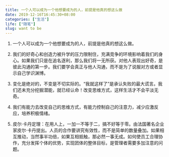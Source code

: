 ```yaml
---
title: 一个人可以成为一个他想要成为的人，前提是他真的想这么做
date: 2019-12-16T16:45:30+08:00
categories: ["生活"]
life: ["随笔"]
slug: want to be
---
```


1. 一个人可以成为一个他想要成为的人，前提是他真的想这么做。

   

2. 我们的好奇心和创造力被升学的压力限制住，充满竞争的环境影响着我们的身心。如果我们只是在追名逐利，那么我们将一无所获。对他人表现出好奇，是彼此沟通的第一步。我们要学会真正与他人沟通，而不是为了说服对方或者显示自己学识渊博。

   

3. 变化是绝对的，不变是不切实际的。“我就这样了”是承认失败的最大谎言。我们还未充分挖掘潜能，就已经认命！改变思维方式，这样生活才不会平淡无奇。

   

4. 我们有能力去改变自己的思维方式，有能力控制自己的注意力，减少应激反应，培养积极情绪。

   

5. 皮尔·卡丹定理：在用人上，一加一不等于二，搞不好等于零。由法国著名企业家皮尔·卡丹提出。人员的合作要讲究有效性，而不是简单的数量叠加。如果相互推动，当然事半功倍，如果互相抵触，那必然一事无成。如何使员工合理协作，充分发挥个体的优势，实现团体的整体目标，是管理者需要多加注意的问题。
